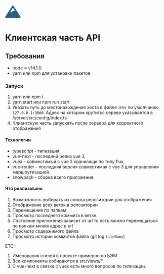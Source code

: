 ![snow-pack-logo](./snow-logo.svg)

# Клиентская часть API

## Требования

* node ≈ v14.1.0
* yarn или npm для установки пакетов

### Запуск

1. yarn или npm i
2. yarn start или npm run start
3. Указать путь до местонахождения хоста в файле .env по умолчанию ```127.0.0.1:3000```. Адрес на котором крутится сервер указывается в /server/src/config/index.ts
4. Клиентскую часть запускать после сервера для корректного отображения

#### Технологии

* typescript - типизация, 
* vue-next - последний релиз vue 3, 
* vuex - совместимый с vue 3 хранилище по типу flux, 
* vue-router - последняя версия совместимая с vue 3 для управления маршрутизацией.
* snowpack - сборка всего приложения

#### Что реализовано
1. Возможность выбирать из списка репозитории для отображения
2. Отображение всех веток в репозитории
3. Перемещение по папкам
4. Просмотр последнего коммита в ветке
5. Состояние приложения зависит от url то есть можно перемещаться по папкам меняя адрес в url
6. Просмотр содержимого файла
7. Просмотр истории коммитов файла (git log ``fileName``)

ETC: 
1. Именования стилей в проекте примерно по БЭМ
2. Все компоненты собираются в src/views/*
3. С vue-next в связке с vuex есть много вопросов по типизации.
   


